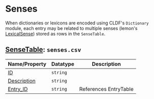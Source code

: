 # Senses

When dictionaries or lexicons are encoded using CLDF's `Dictionary` module,
each entry may be related to multiple senses (lemon's [LexicalSense](http://lemon-model.net/lemon#LexicalSense)) stored as rows in the `SenseTable`.

## [SenseTable](http://cldf.clld.org/v1.0/terms.rdf#SenseTable): `senses.csv`

Name/Property | Datatype | Description
 --- | --- | --- 
[ID](http://cldf.clld.org/v1.0/terms.rdf#id) | `string` | 
[Description](http://cldf.clld.org/v1.0/terms.rdf#description) | `string` | 
[Entry_ID](http://cldf.clld.org/v1.0/terms.rdf#entryReference) | `string` | References EntryTable